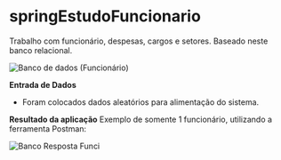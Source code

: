 # springEstudoFuncionario
Trabalho com funcionário, despesas, cargos e setores.
Baseado neste banco relacional.

![Banco de dados (Funcionário)](https://user-images.githubusercontent.com/101056945/179532610-a2a0fa37-b7f4-4a8d-8add-ec68b8097761.PNG)

**Entrada de Dados**
- Foram colocados dados aleatórios para alimentação do sistema.

**Resultado da aplicação** 
Exemplo de somente 1 funcionário, utilizando a ferramenta Postman:

![Banco Resposta Funci](https://user-images.githubusercontent.com/101056945/179534192-a99f06a7-597b-448e-bcc0-fd6c1fea2468.PNG)

